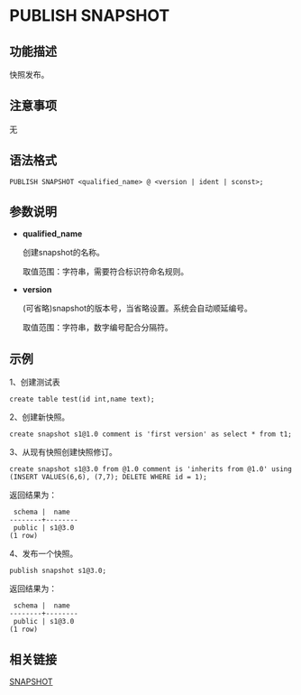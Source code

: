 # PUBLISH SNAPSHOT

## 功能描述

快照发布。

## 注意事项

无

## 语法格式

```
PUBLISH SNAPSHOT <qualified_name> @ <version | ident | sconst>;
```

## 参数说明

- **qualified_name**

  创建snapshot的名称。

  取值范围：字符串，需要符合标识符命名规则。

- **version**

  (可省略)snapshot的版本号，当省略设置。系统会自动顺延编号。

  取值范围：字符串，数字编号配合分隔符。

## 示例

1、创建测试表

```
create table test(id int,name text);
```

2、创建新快照。

```
create snapshot s1@1.0 comment is 'first version' as select * from t1;
```

3、从现有快照创建快照修订。

```
create snapshot s1@3.0 from @1.0 comment is 'inherits from @1.0' using (INSERT VALUES(6,6), (7,7); DELETE WHERE id = 1);
```

返回结果为：

```
 schema |  name
--------+--------
 public | s1@3.0
(1 row)
```

4、发布一个快照。

```
publish snapshot s1@3.0;
```

返回结果为：

```
 schema |  name
--------+--------
 public | s1@3.0
(1 row)
```

## 相关链接

[SNAPSHOT](SNAPSHOT.md)